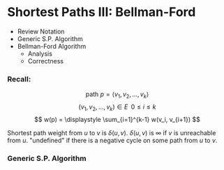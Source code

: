 # Shortest Paths III: Bellman-Ford

- Review Notation
- Generic S.P. Algorithm
- Bellman-Ford Algorithm
  - Analysis
  - Correctness

### Recall:
$$
\text{path } p = \langle v_1, v_2, \ldots, v_k \rangle
$$
$$
(v_1, v_2, \ldots, v_k) \in E \;\; 0 \leq i \leq k
$$
$$
w(p) = \displaystyle \sum_{i=1}^{k-1} w(v_i, v_{i+1})
$$

Shortest path weight from $u$ to $v$ is $\delta(u,v)$.
$\delta(u,v)$ is $\infty$ if $v$ is unreachable from $u$.
"undefined" if there is a negative cycle on some path from $u$ to $v$. 

### Generic S.P. Algorithm
